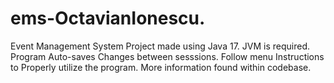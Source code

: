 # ems-OctavianIonescu.
Event Management System Project made using Java 17.
JVM is required.
Program Auto-saves Changes between sesssions.
Follow menu Instructions to Properly utilize the program.
More information found within codebase.
